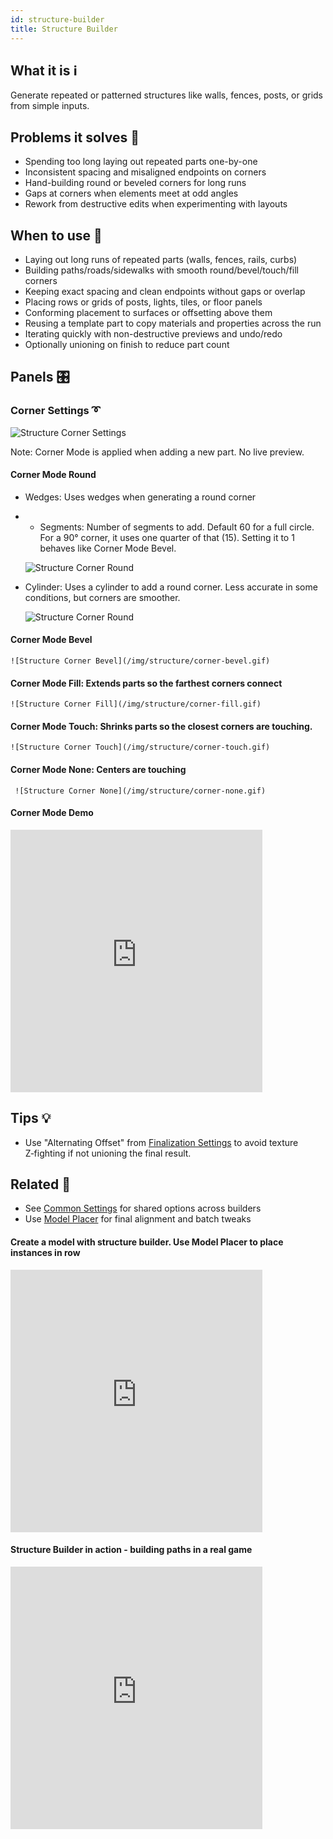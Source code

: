 ```yaml
---
id: structure-builder
title: Structure Builder
---
```


## What it is ℹ️

Generate repeated or patterned structures like walls, fences, posts, or grids from simple inputs.

## Problems it solves 🧩

-   Spending too long laying out repeated parts one-by-one
-   Inconsistent spacing and misaligned endpoints on corners
-   Hand-building round or beveled corners for long runs
-   Gaps at corners when elements meet at odd angles
-   Rework from destructive edits when experimenting with layouts

## When to use 🧭

-   Laying out long runs of repeated parts (walls, fences, rails, curbs)
-   Building paths/roads/sidewalks with smooth round/bevel/touch/fill corners
-   Keeping exact spacing and clean endpoints without gaps or overlap
-   Placing rows or grids of posts, lights, tiles, or floor panels
-   Conforming placement to surfaces or offsetting above them
-   Reusing a template part to copy materials and properties across the run
-   Iterating quickly with non-destructive previews and undo/redo
-   Optionally unioning on finish to reduce part count

## Panels 🎛️

### Corner Settings ➰

![Structure Corner Settings](/img/structure/structure-settings.png)

Note: Corner Mode is applied when adding a new part. No live preview.

#### Corner Mode Round

-   Wedges: Uses wedges when generating a round corner
-   -   Segments: Number of segments to add. Default 60 for a full circle. For a 90° corner, it uses one quarter of that (15). Setting it to 1 behaves like Corner Mode Bevel.

    ![Structure Corner Round](/img/structure/corner-round-wedges.gif)

-   Cylinder: Uses a cylinder to add a round corner. Less accurate in some conditions, but corners are smoother.

    ![Structure Corner Round](/img/structure/corner-round-cylinder.gif)

#### Corner Mode Bevel

    ![Structure Corner Bevel](/img/structure/corner-bevel.gif)

#### Corner Mode Fill: Extends parts so the farthest corners connect

    ![Structure Corner Fill](/img/structure/corner-fill.gif)

#### Corner Mode Touch: Shrinks parts so the closest corners are touching.

    ![Structure Corner Touch](/img/structure/corner-touch.gif)

#### Corner Mode None: Centers are touching

     ![Structure Corner None](/img/structure/corner-none.gif)

#### Corner Mode Demo

<iframe
  width="80%"
  height="420"
  src="https://www.youtube.com/embed/EI39OVPx3Nw"
  title="Corner Mode Demo"
  frameborder="0"
  allow="accelerometer; autoplay; clipboard-write; encrypted-media; gyroscope; picture-in-picture"
  allowfullscreen
></iframe>

## Tips 💡

-   Use "Alternating Offset" from [Finalization Settings](/docs/reference-common-settings#finalization-settings) to avoid texture Z‑fighting if not unioning the final result.

## Related 🔗

-   See [Common Settings](/docs/reference-common-settings) for shared options across builders
-   Use [Model Placer](/docs/model-placer) for final alignment and batch tweaks

#### Create a model with structure builder. Use Model Placer to place instances in row

<iframe
  width="80%"
  height="420"
  src="https://www.youtube.com/embed/c5E-w9b4Bc0"
  title="Create model with Structure Builder and place in row"
  frameborder="0"
  allow="accelerometer; autoplay; clipboard-write; encrypted-media; gyroscope; picture-in-picture"
  allowfullscreen
></iframe>

#### Structure Builder in action - building paths in a real game

<iframe
  width="80%"
  height="420"
  src="https://www.youtube.com/embed/6Dd9B2cxGYY"
  title="Structure Builder paths in real game demo"
  frameborder="0"
  allow="accelerometer; autoplay; clipboard-write; encrypted-media; gyroscope; picture-in-picture"
  allowfullscreen
></iframe>
